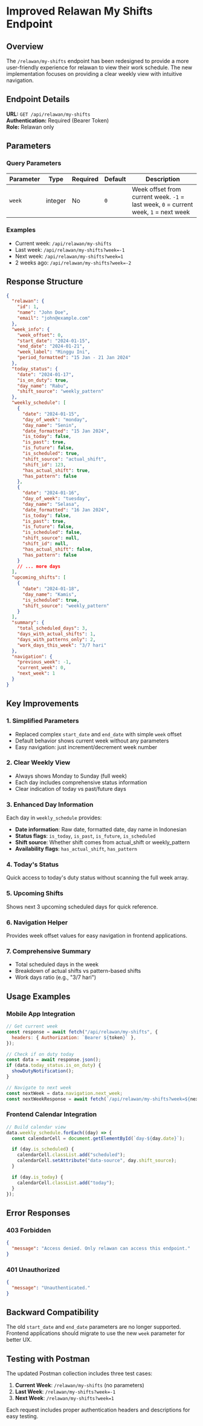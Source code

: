 # Improved Relawan My Shifts Endpoint

## Overview

The `/relawan/my-shifts` endpoint has been redesigned to provide a more user-friendly experience for relawan to view their work schedule. The new implementation focuses on providing a clear weekly view with intuitive navigation.

## Endpoint Details

**URL:** `GET /api/relawan/my-shifts`  
**Authentication:** Required (Bearer Token)  
**Role:** Relawan only

## Parameters

### Query Parameters

| Parameter | Type    | Required | Default | Description                                                                          |
| --------- | ------- | -------- | ------- | ------------------------------------------------------------------------------------ |
| `week`    | integer | No       | `0`     | Week offset from current week. `-1` = last week, `0` = current week, `1` = next week |

### Examples

- Current week: `/api/relawan/my-shifts`
- Last week: `/api/relawan/my-shifts?week=-1`
- Next week: `/api/relawan/my-shifts?week=1`
- 2 weeks ago: `/api/relawan/my-shifts?week=-2`

## Response Structure

```json
{
  "relawan": {
    "id": 1,
    "name": "John Doe",
    "email": "john@example.com"
  },
  "week_info": {
    "week_offset": 0,
    "start_date": "2024-01-15",
    "end_date": "2024-01-21",
    "week_label": "Minggu Ini",
    "period_formatted": "15 Jan - 21 Jan 2024"
  },
  "today_status": {
    "date": "2024-01-17",
    "is_on_duty": true,
    "day_name": "Rabu",
    "shift_source": "weekly_pattern"
  },
  "weekly_schedule": [
    {
      "date": "2024-01-15",
      "day_of_week": "monday",
      "day_name": "Senin",
      "date_formatted": "15 Jan 2024",
      "is_today": false,
      "is_past": true,
      "is_future": false,
      "is_scheduled": true,
      "shift_source": "actual_shift",
      "shift_id": 123,
      "has_actual_shift": true,
      "has_pattern": false
    },
    {
      "date": "2024-01-16",
      "day_of_week": "tuesday",
      "day_name": "Selasa",
      "date_formatted": "16 Jan 2024",
      "is_today": false,
      "is_past": true,
      "is_future": false,
      "is_scheduled": false,
      "shift_source": null,
      "shift_id": null,
      "has_actual_shift": false,
      "has_pattern": false
    }
    // ... more days
  ],
  "upcoming_shifts": [
    {
      "date": "2024-01-18",
      "day_name": "Kamis",
      "is_scheduled": true,
      "shift_source": "weekly_pattern"
    }
  ],
  "summary": {
    "total_scheduled_days": 3,
    "days_with_actual_shifts": 1,
    "days_with_patterns_only": 2,
    "work_days_this_week": "3/7 hari"
  },
  "navigation": {
    "previous_week": -1,
    "current_week": 0,
    "next_week": 1
  }
}
```

## Key Improvements

### 1. **Simplified Parameters**

- Replaced complex `start_date` and `end_date` with simple `week` offset
- Default behavior shows current week without any parameters
- Easy navigation: just increment/decrement week number

### 2. **Clear Weekly View**

- Always shows Monday to Sunday (full week)
- Each day includes comprehensive status information
- Clear indication of today vs past/future days

### 3. **Enhanced Day Information**

Each day in `weekly_schedule` provides:

- **Date information**: Raw date, formatted date, day name in Indonesian
- **Status flags**: `is_today`, `is_past`, `is_future`, `is_scheduled`
- **Shift source**: Whether shift comes from actual_shift or weekly_pattern
- **Availability flags**: `has_actual_shift`, `has_pattern`

### 4. **Today's Status**

Quick access to today's duty status without scanning the full week array.

### 5. **Upcoming Shifts**

Shows next 3 upcoming scheduled days for quick reference.

### 6. **Navigation Helper**

Provides week offset values for easy navigation in frontend applications.

### 7. **Comprehensive Summary**

- Total scheduled days in the week
- Breakdown of actual shifts vs pattern-based shifts
- Work days ratio (e.g., "3/7 hari")

## Usage Examples

### Mobile App Integration

```javascript
// Get current week
const response = await fetch("/api/relawan/my-shifts", {
  headers: { Authorization: `Bearer ${token}` },
});

// Check if on duty today
const data = await response.json();
if (data.today_status.is_on_duty) {
  showDutyNotification();
}

// Navigate to next week
const nextWeek = data.navigation.next_week;
const nextWeekResponse = await fetch(`/api/relawan/my-shifts?week=${nextWeek}`);
```

### Frontend Calendar Integration

```javascript
// Build calendar view
data.weekly_schedule.forEach((day) => {
  const calendarCell = document.getElementById(`day-${day.date}`);

  if (day.is_scheduled) {
    calendarCell.classList.add("scheduled");
    calendarCell.setAttribute("data-source", day.shift_source);
  }

  if (day.is_today) {
    calendarCell.classList.add("today");
  }
});
```

## Error Responses

### 403 Forbidden

```json
{
  "message": "Access denied. Only relawan can access this endpoint."
}
```

### 401 Unauthorized

```json
{
  "message": "Unauthenticated."
}
```

## Backward Compatibility

The old `start_date` and `end_date` parameters are no longer supported. Frontend applications should migrate to use the new `week` parameter for better UX.

## Testing with Postman

The updated Postman collection includes three test cases:

1. **Current Week**: `/relawan/my-shifts` (no parameters)
2. **Last Week**: `/relawan/my-shifts?week=-1`
3. **Next Week**: `/relawan/my-shifts?week=1`

Each request includes proper authentication headers and descriptions for easy testing.
